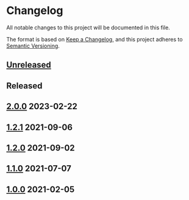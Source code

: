 # Changelog

All notable changes to this project will be documented in this file.

The format is based on [Keep a Changelog](https://keepachangelog.com/en/1.0.0/),
and this project adheres to [Semantic Versioning](https://semver.org/spec/v2.0.0.html).

## [Unreleased]

## Released

## [2.0.0] 2023-02-22

## [1.2.1] 2021-09-06

## [1.2.0] 2021-09-02

## [1.1.0] 2021-07-07

## [1.0.0] 2021-02-05

[Unreleased]: https://github.com/itk-dev/yesplan-asana/compare/2.0.0...HEAD
[2.0.0]: https://github.com/itk-dev/yesplan-asana/compare/1.2.1...2.0.0
[1.2.1]: https://github.com/itk-dev/yesplan-asana/compare/1.2.0...1.2.1
[1.2.0]: https://github.com/itk-dev/yesplan-asana/compare/1.1.0...1.2.0
[1.1.0]: https://github.com/itk-dev/yesplan-asana/compare/1.0.0...1.1.0
[1.0.0]: https://github.com/itk-dev/yesplan-asana/releases/tag/1.0.0